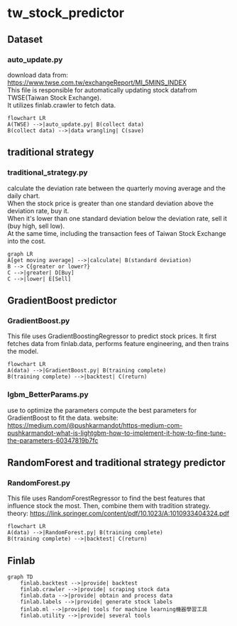 # tw_stock_predictor

## Dataset
### auto_update.py
download data from: https://www.twse.com.tw/exchangeReport/MI_5MINS_INDEX  
This file is responsible for automatically updating stock datafrom TWSE(Taiwan Stock Exchange).  
It utilizes finlab.crawler to fetch data. 
```mermaid
flowchart LR
A(TWSE) -->|auto_update.py| B(collect data)
B(collect data) -->|data wrangling| C(save)
```

## traditional strategy
### traditional_strategy.py
calculate the deviation rate between the quarterly moving average and the daily chart.  
When the stock price is greater than one standard deviation above the deviation rate, buy it.  
When it's lower than one standard deviation below the deviation rate, sell it (buy high, sell low).  
At the same time, including the transaction fees of Taiwan Stock Exchange into the cost.  
```mermaid
graph LR
A[get moving average] -->|calculate| B(standard deviation)
B --> C{greater or lower?}
C -->|greater| D[Buy]
C -->|lower| E[Sell]
```

## GradientBoost predictor
### GradientBoost.py 
This file uses GradientBoostingRegressor to predict stock prices. It first fetches data from finlab.data, performs feature engineering, and then trains the model.
```mermaid
flowchart LR
A(data) -->|GradientBoost.py| B(training complete)
B(training complete) -->|backtest| C(return)
```

### lgbm_BetterParams.py
use to optimize the parameters
compute the best parameters for GradientBoost to fit the data.
website: https://medium.com/@pushkarmandot/https-medium-com-pushkarmandot-what-is-lightgbm-how-to-implement-it-how-to-fine-tune-the-parameters-60347819b7fc

## RandomForest and traditional strategy predictor
### RandomForest.py
This file uses RandomForestRegressor to find the best features that influence stock the most. Then, combine them with tradition strategy.
theory: https://link.springer.com/content/pdf/10.1023/A:1010933404324.pdf
```mermaid
flowchart LR
A(data) -->|RandomForest.py| B(training complete)
B(training complete) -->|backtest| C(return)
```

## Finlab
```mermaid
graph TD
    finlab.backtest -->|provide| backtest
    finlab.crawler -->|provide| scraping stock data
    finlab.data -->|provide| obtain and process data
    finlab.labels -->|provide| generate stock labels
    finlab.ml -->|provide| tools for machine learning機器學習工具
    finlab.utility -->|provide| several tools
```
